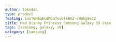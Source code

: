 ```yaml
---
author: tokodab
type: product
featimg: 1nnTGHBq6CdMDa7eiGlk8AZ-sWWhg8eCZ
title: Mad Disney Princess Samsung Galaxy S9 Case
tags: [samsung, galaxy, s9]
category: [samsung]
---
```

